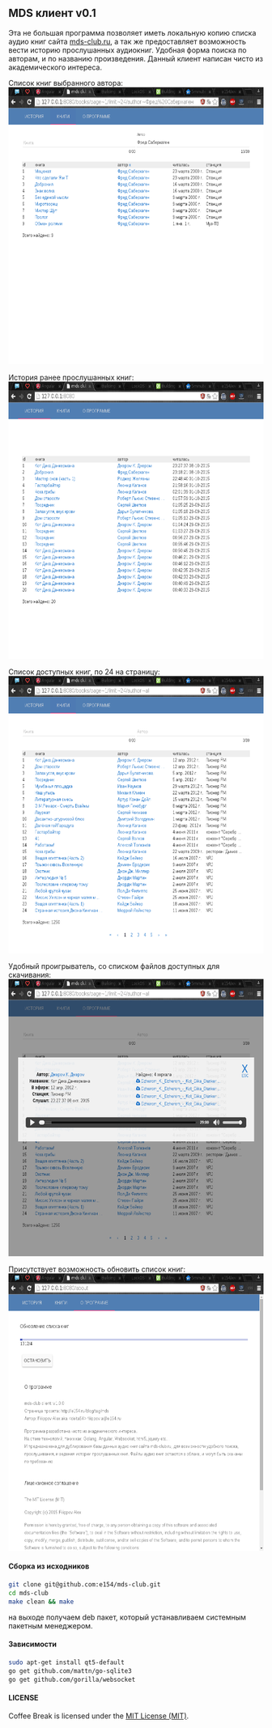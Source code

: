 MDS клиент v0.1
---------- 

Эта не большая программа позволяет иметь локальную копию списка аудио книг сайта [mds-club.ru](http://mds-club.ru), 
а так же предоставляет возможность вести историю прослушанных аудиокниг. Удобная форма поиска по авторам, и по названию произведения. 
Данный клиент написан чисто из академического интереса. 


Список книг выбранного автора:
<img src="images/screenshot1.png" alt="MDS клиент" width="630" height="548">

История ранее прослушанных книг:
<img src="images/screenshot2.png" alt="MDS клиент" width="630" height="548">

Список доступных книг, по 24 на страницу:
<img src="images/screenshot3.png" alt="MDS клиент" width="630" height="548">

Удобный проигрыватель, со списком файлов доступных для скачивания:
<img src="images/screenshot5.png" alt="MDS клиент" width="630" height="548">

Присутствует возможность обновить список книг:
<img src="images/screenshot4.png" alt="MDS клиент" width="630" height="548">

#### Сборка из исходников

```bash
git clone git@github.com:e154/mds-club.git
cd mds-club	
make clean && make
```
на выходе получаем deb пакет, который устанавливаем системным пакетным менеджером.

#### Зависимости

```bash
sudo apt-get install qt5-default
go get github.com/mattn/go-sqlite3
go get github.com/gorilla/websocket
```

#### LICENSE

Coffee Break is licensed under the [MIT License (MIT)](https://github.com/e154/mds-club/blob/master/LICENSE).